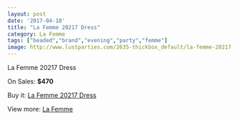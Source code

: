 ```yaml
---
layout: post
date: '2017-04-18'
title: "La Femme 20217 Dress"
category: La Femme
tags: ["beaded","brand","evening","party","femme"]
image: http://www.lustparties.com/2635-thickbox_default/la-femme-20217-dress.jpg
---
```

La Femme 20217 Dress

On Sales: **$470**
<a href="https://www.lustparties.com/en/la-femme/863-la-femme-20217-dress.html"><amp-img layout="responsive" width="600" height="600" src="//www.lustparties.com/2635-thickbox_default/la-femme-20217-dress.jpg" alt="La Femme 20217 Dress 0" /></a>
<a href="https://www.lustparties.com/en/la-femme/863-la-femme-20217-dress.html"><amp-img layout="responsive" width="600" height="600" src="//www.lustparties.com/2636-thickbox_default/la-femme-20217-dress.jpg" alt="La Femme 20217 Dress 1" /></a>

Buy it: [La Femme 20217 Dress](https://www.lustparties.com/en/la-femme/863-la-femme-20217-dress.html "La Femme 20217 Dress")

View more: [La Femme](https://www.lustparties.com/en/4-la-femme "La Femme")